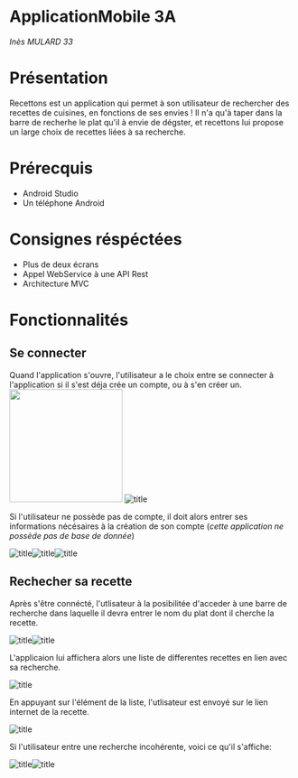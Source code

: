 # ApplicationMobile 3A
_Inès MULARD 33_

# Présentation

Recettons est un application qui permet à son utilisateur de rechercher des recettes de cuisines, en fonctions de ses envies ! Il n'a qu'à taper dans la barre de recherhe le plat qu'il à envie de dégster, et recettons lui propose un large choix de recettes liées à sa recherche.

# Prérecquis 

* Android Studio 
* Un téléphone Android

# Consignes réspéctées

* Plus de deux écrans 
* Appel WebService à une API Rest
* Architecture MVC

# Fonctionnalités

## Se connecter

Quand l'application s'ouvre, l'utilisateur a le choix entre se connecter à l'application si il s'est déja crée un compte, ou à s'en créer un.
<img src="https://user-images.githubusercontent.com/45971396/55112460-e9f9cc00-50dc-11e9-917c-29ce82366439.jpg" width="200">
![title](https://user-images.githubusercontent.com/45971396/55112460-e9f9cc00-50dc-11e9-917c-29ce82366439.jpg )

Si l'utilisateur ne possède pas de compte, il doit alors entrer ses informations nécésaires à la création de son compte (_cette application ne possède pas de base de donnée_)

![title](https://user-images.githubusercontent.com/45971396/55112449-e8c89f00-50dc-11e9-8ea2-286d4030152f.jpg)![title](https://user-images.githubusercontent.com/45971396/55112463-ea926280-50dc-11e9-9358-0f5f8475dcac.jpg)![title](https://user-images.githubusercontent.com/45971396/55112458-e9f9cc00-50dc-11e9-81d0-bd8f6e0cd0ca.jpg)

## Rechecher sa recette

Après s'être connécté, l'utlisateur à la posibilitée d'acceder à une barre de recherche dans laquelle il devra entrer le nom du plat dont il cherche la recette.

![title](https://user-images.githubusercontent.com/45971396/55112457-e9f9cc00-50dc-11e9-8548-08037cebf9f6.jpg)![title](https://user-images.githubusercontent.com/45971396/55112454-e9613580-50dc-11e9-83f4-0e9f9bcedd62.jpg)

L'applicaion lui affichera alors une liste de differentes recettes en lien avec sa recherche. 

![title](https://user-images.githubusercontent.com/45971396/55112455-e9f9cc00-50dc-11e9-91fd-7bdb9f5c5177.jpg)

En appuyant sur l'élément de la liste, l'utlisateur est envoyé sur le lien internet de la recette.

![title](https://user-images.githubusercontent.com/45971396/55112456-e9f9cc00-50dc-11e9-8ee4-20b09d41b113.jpg)

Si l'utilisateur entre une recherche incohérente, voici ce qu'il s'affiche:

![title](https://user-images.githubusercontent.com/45971396/55112461-ea926280-50dc-11e9-939c-c6581018363d.jpg)![title](https://user-images.githubusercontent.com/45971396/55112452-e9613580-50dc-11e9-94be-f1a1df0098e4.jpg)
